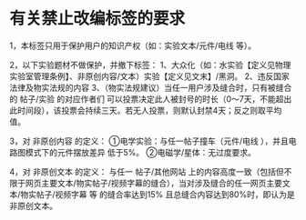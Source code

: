 # 有关禁止改编标签的要求

1，本标签只用于保护用户的知识产权（如：实验文本/元件/电线 等）。

2，以下实验题材不做保护，并撤下标签：
  1、大众化（如：水实验【定义见物理实验室管理条例】、非原创内容/文本）实验【定义见文末】/黑洞。
  2、违反国家法律及物实法规的内容
  3、（物实法规建议）当任一用户涉及缝合时，只有被缝合的 帖子/实验 的对应作者们 可以投票决定此人被封号的时长（0～7天，不能超出此时间段），该投票会持续三天。若无人投票，则默认封禁4天；反之则取平均值。

3，对 非原创内容 的定义：
  ①电学实验：与任一帖子撞车（元件/电线 ），并且电路图模式下的元件摆放差异 低于5%。
  ②电磁学/星体：无过度要求。

4，对 非原创文本 的定义： 
  与任一 帖子/其他网站 上的内容高度一致（包括但不限于网页主要文本/物实帖子/视频字幕的缝合），当对涉及缝合的任一网页主要文本/物实帖子/视频字幕 等 的缝合率达到15% 且总缝合内容达到80%时，即认为是非原创文本。